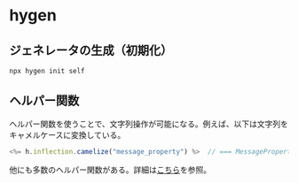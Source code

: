 # hygen

## ジェネレータの生成（初期化）

```bash
npx hygen init self
```

## ヘルパー関数

ヘルパー関数を使うことで、文字列操作が可能になる。例えば、以下は文字列をキャメルケースに変換している。

```js
<%= h.inflection.camelize("message_property") %>  // === MessageProperty
```

他にも多数のヘルパー関数がある。詳細は[こちら](https://github.com/dreamerslab/node.inflection)を参照。
